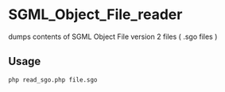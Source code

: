 # SGML_Object_File_reader
dumps contents of SGML Object File version 2 files ( .sgo files )

## Usage 
```bash
php read_sgo.php file.sgo
```

